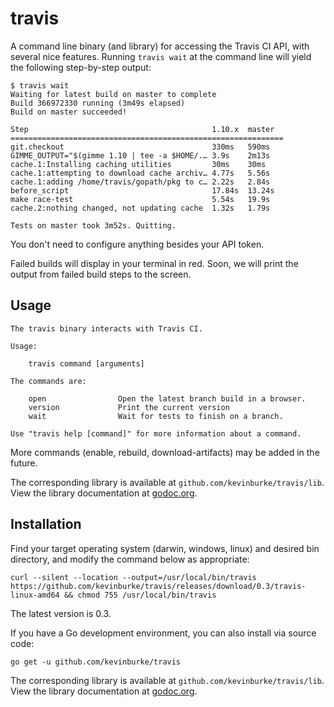 # travis

A command line binary (and library) for accessing the Travis CI API, with
several nice features. Running `travis wait` at the command line will yield the
following step-by-step output:

```
$ travis wait
Waiting for latest build on master to complete
Build 366972330 running (3m49s elapsed)
Build on master succeeded!

Step                                         1.10.x  master
=============================================================
git.checkout                                 330ms   590ms
GIMME_OUTPUT="$(gimme 1.10 | tee -a $HOME/.… 3.9s    2m13s
cache.1:Installing caching utilities         30ms    30ms
cache.1:attempting to download cache archiv… 4.77s   5.56s
cache.1:adding /home/travis/gopath/pkg to c… 2.22s   2.84s
before_script                                17.84s  13.24s
make race-test                               5.54s   19.9s
cache.2:nothing changed, not updating cache  1.32s   1.79s

Tests on master took 3m52s. Quitting.
```

You don't need to configure anything besides your API token.

Failed builds will display in your terminal in red. Soon, we will print the
output from failed build steps to the screen.

## Usage

```
The travis binary interacts with Travis CI.

Usage:

	travis command [arguments]

The commands are:

	open                Open the latest branch build in a browser.
	version             Print the current version
	wait                Wait for tests to finish on a branch.

Use "travis help [command]" for more information about a command.
```

More commands (enable, rebuild, download-artifacts) may be added in the future.

The corresponding library is available at
`github.com/kevinburke/travis/lib`. View the library documentation at
[godoc.org](https://godoc.org/github.com/kevinburke/travis/lib).

## Installation

Find your target operating system (darwin, windows, linux) and desired bin
directory, and modify the command below as appropriate:

    curl --silent --location --output=/usr/local/bin/travis https://github.com/kevinburke/travis/releases/download/0.3/travis-linux-amd64 && chmod 755 /usr/local/bin/travis

The latest version is 0.3.

If you have a Go development environment, you can also install via source code:

    go get -u github.com/kevinburke/travis

The corresponding library is available at
`github.com/kevinburke/travis/lib`. View the library documentation at
[godoc.org](https://godoc.org/github.com/kevinburke/travis/lib).
